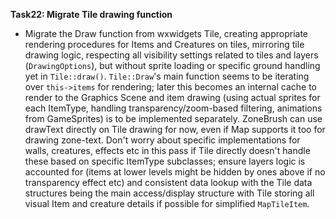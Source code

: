 **Task22: Migrate Tile drawing function**
- Migrate the Draw function from wxwidgets Tile, creating appropriate rendering procedures for Items and Creatures on tiles, mirroring tile drawing logic, respecting all visibility settings related to tiles and layers (`DrawingOptions`), but without sprite loading or specific ground handling yet in `Tile::draw()`. `Tile::Draw`'s main function seems to be iterating over `this->items` for rendering; later this becomes an internal cache to render to the Graphics Scene and item drawing (using actual sprites for each ItemType, handling transparency/zoom-based filtering, animations from GameSprites) is to be implemented separately. ZoneBrush can use drawText directly on Tile drawing for now, even if Map supports it too for drawing zone-text. Don't worry about specific implementations for walls, creatures, effects etc in this pass if Tile directly doesn't handle these based on specific ItemType subclasses; ensure layers logic is accounted for (items at lower levels might be hidden by ones above if no transparency effect etc) and consistent data lookup with the Tile data structures being the main access/display structure with Tile storing all visual Item and creature details if possible for simplified `MapTileItem`.
